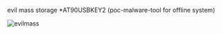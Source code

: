evil mass storage *AT90USBKEY2 (poc-malware-tool for offline system)

![evilmass](https://github.com/David-Reguera-Garcia-Dreg/evilmass_at90usbkey2/blob/master/evilmass.jpg|alt=evilmass)
